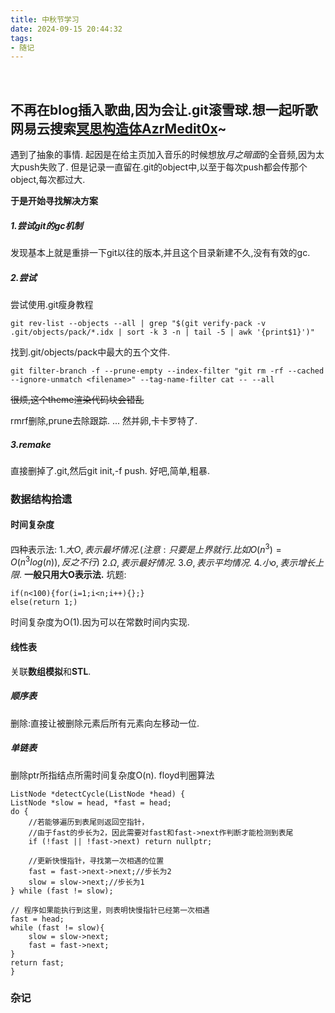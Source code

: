 ```yaml
---
title: 中秋节学习
date: 2024-09-15 20:44:32
tags: 
- 随记
---
```

 <!-- more -->
## 不再在blog插入歌曲,因为会让.git滚雪球.想一起听歌网易云搜索[冥思构造体AzrMedit0x](https://music.163.com/#/user/home?id=8237120882)~

遇到了抽象的事情.
起因是在给主页加入音乐的时候想放*月之暗面*的全音频,因为太大push失败了.
但是记录一直留在.git的object中,以至于每次push都会传那个object,每次都过大.

**于是开始寻找解决方案**
##### 1.尝试git的gc机制
发现基本上就是重排一下git以往的版本,并且这个目录新建不久,没有有效的gc.
##### 2.尝试
尝试使用.git瘦身教程


    git rev-list --objects --all | grep "$(git verify-pack -v .git/objects/pack/*.idx | sort -k 3 -n | tail -5 | awk '{print$1}')"


找到.git/objects/pack中最大的五个文件.
    

    git filter-branch -f --prune-empty --index-filter "git rm -rf --cached --ignore-unmatch <filename>" --tag-name-filter cat -- --all

~~很烦,这个theme渲染代码块会错乱~~

rmrf删除,prune去除跟踪.
...
然并卵,卡卡罗特了.

##### 3.remake
直接删掉了.git,然后git init,-f push.
好吧,简单,粗暴.
### 数据结构拾遗

#### 时间复杂度
四种表示法:
$1.大O,表示最坏情况.(注意:只要是上界就行.比如O(n^3)=O(n^3log(n)),反之不行)$
$2.\Omega,表示最好情况.$
$3.\Theta,表示平均情况.$
$4.小o,表示增长上限.$
**一般只用大O表示法.**
坑题:

    if(n<100){for(i=1;i<n;i++){};}
    else(return 1;)

时间复杂度为O(1).因为可以在常数时间内实现.

#### 线性表
关联**数组模拟**和**STL**.
##### 顺序表
删除:直接让被删除元素后所有元素向左移动一位.
##### 单链表
删除ptr所指结点所需时间复杂度O(n).
floyd判圈算法

    ListNode *detectCycle(ListNode *head) {
	ListNode *slow = head, *fast = head;
	do {
		//若能够遍历到表尾则返回空指针，
		//由于fast的步长为2，因此需要对fast和fast->next作判断才能检测到表尾
		if (!fast || !fast->next) return nullptr;
		
		//更新快慢指针，寻找第一次相遇的位置
		fast = fast->next->next;//步长为2
		slow = slow->next;//步长为1
	} while (fast != slow);
	
	// 程序如果能执行到这里，则表明快慢指针已经第一次相遇
	fast = head;
	while (fast != slow){
		slow = slow->next;
		fast = fast->next;
	}
	return fast;
    }

### 杂记

